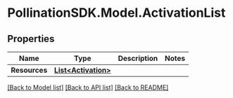 
# PollinationSDK.Model.ActivationList

## Properties

Name | Type | Description | Notes
------------ | ------------- | ------------- | -------------
**Resources** | [**List&lt;Activation&gt;**](Activation.md) |  | 

[[Back to Model list]](../README.md#documentation-for-models)
[[Back to API list]](../README.md#documentation-for-api-endpoints)
[[Back to README]](../README.md)

